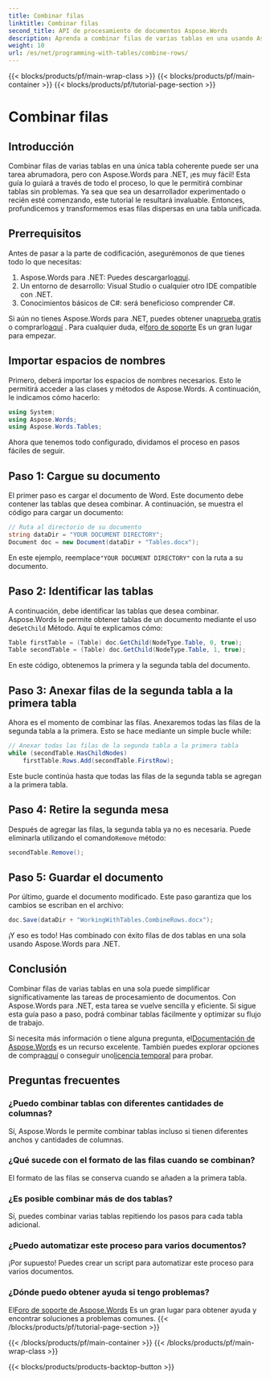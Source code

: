 ```yaml
---
title: Combinar filas
linktitle: Combinar filas
second_title: API de procesamiento de documentos Aspose.Words
description: Aprenda a combinar filas de varias tablas en una usando Aspose.Words para .NET con nuestra guía paso a paso.
weight: 10
url: /es/net/programming-with-tables/combine-rows/
---
```


{{< blocks/products/pf/main-wrap-class >}}
{{< blocks/products/pf/main-container >}}
{{< blocks/products/pf/tutorial-page-section >}}

# Combinar filas

## Introducción

Combinar filas de varias tablas en una única tabla coherente puede ser una tarea abrumadora, pero con Aspose.Words para .NET, ¡es muy fácil! Esta guía lo guiará a través de todo el proceso, lo que le permitirá combinar tablas sin problemas. Ya sea que sea un desarrollador experimentado o recién esté comenzando, este tutorial le resultará invaluable. Entonces, profundicemos y transformemos esas filas dispersas en una tabla unificada.

## Prerrequisitos

Antes de pasar a la parte de codificación, asegurémonos de que tienes todo lo que necesitas:

1.  Aspose.Words para .NET: Puedes descargarlo[aquí](https://releases.aspose.com/words/net/).
2. Un entorno de desarrollo: Visual Studio o cualquier otro IDE compatible con .NET.
3. Conocimientos básicos de C#: será beneficioso comprender C#.

 Si aún no tienes Aspose.Words para .NET, puedes obtener una[prueba gratis](https://releases.aspose.com/) o comprarlo[aquí](https://purchase.aspose.com/buy) . Para cualquier duda, el[foro de soporte](https://forum.aspose.com/c/words/8) Es un gran lugar para empezar.

## Importar espacios de nombres

Primero, deberá importar los espacios de nombres necesarios. Esto le permitirá acceder a las clases y métodos de Aspose.Words. A continuación, le indicamos cómo hacerlo:

```csharp
using System;
using Aspose.Words;
using Aspose.Words.Tables;
```

Ahora que tenemos todo configurado, dividamos el proceso en pasos fáciles de seguir.

## Paso 1: Cargue su documento

El primer paso es cargar el documento de Word. Este documento debe contener las tablas que desea combinar. A continuación, se muestra el código para cargar un documento:

```csharp
// Ruta al directorio de su documento
string dataDir = "YOUR DOCUMENT DIRECTORY";
Document doc = new Document(dataDir + "Tables.docx");
```

 En este ejemplo, reemplace`"YOUR DOCUMENT DIRECTORY"` con la ruta a su documento.

## Paso 2: Identificar las tablas

 A continuación, debe identificar las tablas que desea combinar. Aspose.Words le permite obtener tablas de un documento mediante el uso de`GetChild` Método. Aquí te explicamos cómo:

```csharp
Table firstTable = (Table) doc.GetChild(NodeType.Table, 0, true);
Table secondTable = (Table) doc.GetChild(NodeType.Table, 1, true);
```

En este código, obtenemos la primera y la segunda tabla del documento.

## Paso 3: Anexar filas de la segunda tabla a la primera tabla

Ahora es el momento de combinar las filas. Anexaremos todas las filas de la segunda tabla a la primera. Esto se hace mediante un simple bucle while:

```csharp
// Anexar todas las filas de la segunda tabla a la primera tabla
while (secondTable.HasChildNodes)
    firstTable.Rows.Add(secondTable.FirstRow);
```

Este bucle continúa hasta que todas las filas de la segunda tabla se agregan a la primera tabla.

## Paso 4: Retire la segunda mesa

 Después de agregar las filas, la segunda tabla ya no es necesaria. Puede eliminarla utilizando el comando`Remove` método:

```csharp
secondTable.Remove();
```

## Paso 5: Guardar el documento

Por último, guarde el documento modificado. Este paso garantiza que los cambios se escriban en el archivo:

```csharp
doc.Save(dataDir + "WorkingWithTables.CombineRows.docx");
```

¡Y eso es todo! Has combinado con éxito filas de dos tablas en una sola usando Aspose.Words para .NET.

## Conclusión

Combinar filas de varias tablas en una sola puede simplificar significativamente las tareas de procesamiento de documentos. Con Aspose.Words para .NET, esta tarea se vuelve sencilla y eficiente. Si sigue esta guía paso a paso, podrá combinar tablas fácilmente y optimizar su flujo de trabajo.

Si necesita más información o tiene alguna pregunta, el[Documentación de Aspose.Words](https://reference.aspose.com/words/net/) es un recurso excelente. También puedes explorar opciones de compra[aquí](https://purchase.aspose.com/buy) o conseguir uno[licencia temporal](https://purchase.aspose.com/temporary-license/) para probar.

## Preguntas frecuentes

### ¿Puedo combinar tablas con diferentes cantidades de columnas?

Sí, Aspose.Words le permite combinar tablas incluso si tienen diferentes anchos y cantidades de columnas.

### ¿Qué sucede con el formato de las filas cuando se combinan?

El formato de las filas se conserva cuando se añaden a la primera tabla.

### ¿Es posible combinar más de dos tablas?

Sí, puedes combinar varias tablas repitiendo los pasos para cada tabla adicional.

### ¿Puedo automatizar este proceso para varios documentos?

¡Por supuesto! Puedes crear un script para automatizar este proceso para varios documentos.

### ¿Dónde puedo obtener ayuda si tengo problemas?

 El[Foro de soporte de Aspose.Words](https://forum.aspose.com/c/words/8) Es un gran lugar para obtener ayuda y encontrar soluciones a problemas comunes.
{{< /blocks/products/pf/tutorial-page-section >}}

{{< /blocks/products/pf/main-container >}}
{{< /blocks/products/pf/main-wrap-class >}}

{{< blocks/products/products-backtop-button >}}
